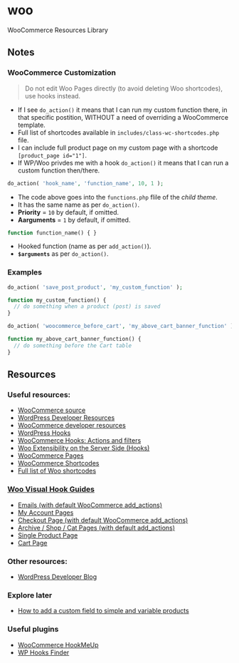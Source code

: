 # woo
WooCommerce Resources Library

## Notes

### WooCommerce Customization

> Do not edit Woo Pages directly (to avoid deleting Woo shortcodes), use hooks instead.
- If I see `do_action()` it means that I can run my custom function there, in that specific postition, WITHOUT a need of overriding a WooCommerce template.
- Full list of shortcodes available in `includes/class-wc-shortcodes.php` file.
- I can include full product page on my custom page with a shortcode `[product_page id="1"]`.
- If WP/Woo privdes me with a hook `do_action()` it means that I can run a custom function then/there.

```php
do_action( 'hook_name', 'function_name', 10, 1 );
```
- The code above goes into the `functions.php` flile of the *child theme*.
- It has the same name as per `do_action()`.
- **Priority** = `10` by default, if omitted.
- **Aarguments** = `1` by default, if omitted.
```php
function function_name() { }
```
- Hooked function (name as per `add_action()`).
- **`$arguments`** as per `do_action()`.

### Examples

```php
do_action( 'save_post_product', 'my_custom_function' );

function my_custom_function() {
  // do something when a product (post) is saved
}
```
```php
do_action( 'woocommerce_before_cart', 'my_above_cart_banner_function' );

function my_above_cart_banner_function() {
  // do something before the Cart table
}
```


## Resources

### Useful resources:
- [WooCommerce source](https://github.com/woocommerce/woocommerce/tree/7bfef28ac5d614837e696852ab4ffb8d7686a847/plugins/woocommerce)
- [WordPress Developer Resources](https://developer.wordpress.org/reference/)
- [WooCommerce developer resources](https://developer.woo.com/docs/woocommerce-developer-resources/)
- [WordPress Hooks](https://developer.wordpress.org/plugins/hooks/)
- [WooCommerce Hooks: Actions and filters](https://woo.com/document/introduction-to-hooks-actions-and-filters/)
- [Woo Extensibility on the Server Side (Hooks)](https://developer.woo.com/2023/09/22/getting-to-know-woo-exploring-server-side-extensibility-with-hooks/)
- [WooCommerce Pages](https://woo.com/document/woocommerce-pages/)
- [WooCommerce Shortcodes](https://woo.com/document/woocommerce-shortcodes/)
- [Full list of Woo shortcodes](https://github.com/woocommerce/woocommerce/blob/7bfef28ac5d614837e696852ab4ffb8d7686a847/plugins/woocommerce/includes/class-wc-shortcodes.php#L3)

### [Woo Visual Hook Guides](https://www.businessbloomer.com/category/woocommerce-tips/visual-hook-series/)

- [Emails (with default WooCommerce add_actions)](https://www.businessbloomer.com/woocommerce-visual-hook-guide-emails/)
- [My Account Pages](https://www.businessbloomer.com/woocommerce-visual-hook-guide-account-pages/)
- [Checkout Page (with default WooCommerce add_actions)](https://www.businessbloomer.com/woocommerce-visual-hook-guide-checkout-page/)
- [Archive / Shop / Cat Pages (with default add_actions)](https://www.businessbloomer.com/woocommerce-visual-hook-guide-archiveshopcat-page/)
- [Single Product Page](https://www.businessbloomer.com/woocommerce-visual-hook-guide-single-product-page/)
- [Cart Page](https://www.businessbloomer.com/woocommerce-visual-hook-guide-cart-page/)

### Other resources:
- [WordPress Developer Blog](https://developer.wordpress.org/news/)

### Explore later
- [How to add a custom field to simple and variable products](https://developer.woo.com/docs/how-to-add-a-custom-field-to-simple-and-variable-products/#5-how-to-handle-variable-products-)

### Useful plugins
- [WooCommerce HookMeUp](https://wordpress.org/plugins/hookmeup/)
- [WP Hooks Finder](https://wordpress.org/plugins/wp-hooks-finder/)
